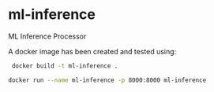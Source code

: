 # ml-inference
ML Inference Processor

A docker image has been created and tested using:

```bash
 docker build -t ml-inference .
```

```bash
docker run --name ml-inference -p 8000:8000 ml-inference
```
